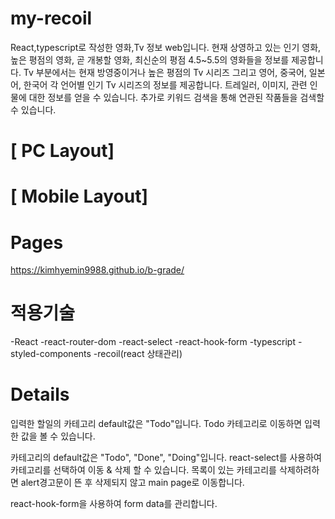 # my-recoil

React,typescript로 작성한 영화,Tv 정보 web입니다.
현재 상영하고 있는 인기 영화, 높은 평점의 영화, 곧 개봉할 영화, 최신순의 평점 4.5~5.5의 영화들을 정보를 제공합니다. Tv 부분에서는 현재 방영중이거나 높은 평점의 Tv 시리즈 그리고 영어, 중국어, 일본어, 한국어 각 언어별 인기 Tv 시리즈의 정보를 제공합니다. 트레일러, 이미지, 관련 인물에 대한 정보를 얻을 수 있습니다. 추가로 키워드 검색을 통해 연관된 작품들을 검색할 수 있습니다.

# [ PC Layout]


# [ Mobile Layout]

# Pages

https://kimhyemin9988.github.io/b-grade/

# 적용기술
-React
-react-router-dom
-react-select
-react-hook-form
-typescript
-styled-components
-recoil(react 상태관리)

# Details
입력한 할일의 카테고리 default값은 "Todo"입니다.
Todo 카테고리로 이동하면 입력한 값을 볼 수 있습니다.

카테고리의 default값은 "Todo", "Done", "Doing"입니다.
react-select를 사용하여 카테고리를 선택하여 이동 & 삭제 할 수 있습니다. 
목록이 있는 카테고리를 삭제하려하면 alert경고문이 뜬 후 삭제되지 않고 main page로 이동합니다.

react-hook-form을 사용하여 form data를 관리합니다.
